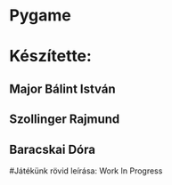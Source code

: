 # Pygame
# Készítette:
  ## Major Bálint István
  ## Szollinger Rajmund
  ## Baracskai Dóra

#Játékünk rövid leírása:
  Work In Progress
